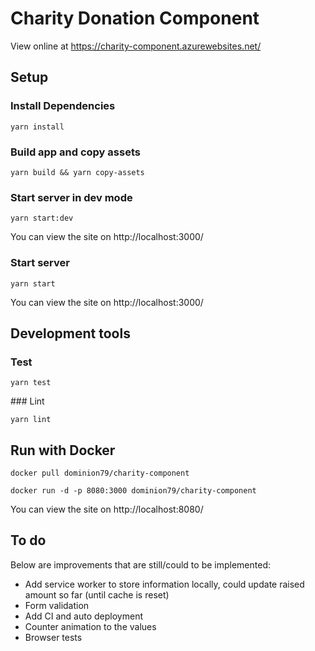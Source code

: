 # Charity Donation Component

View online at https://charity-component.azurewebsites.net/

## Setup

### Install Dependencies 

`yarn install`

### Build app and copy assets

`yarn build && yarn copy-assets`

### Start server in dev mode

`yarn start:dev`

You can view the site on http://localhost:3000/

### Start server

`yarn start`

You can view the site on http://localhost:3000/

## Development tools

### Test 

`yarn test`

### Lint

`yarn lint`


## Run with Docker

`docker pull dominion79/charity-component`

`docker run -d -p 8080:3000 dominion79/charity-component`

You can view the site on http://localhost:8080/

## To do

Below are improvements that are still/could to be implemented: 

* Add service worker to store information locally, could update raised amount so far (until cache is reset)
* Form validation 
* Add CI and auto deployment 
* Counter animation to the values
* Browser tests